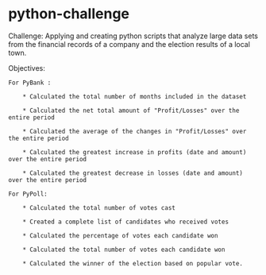 # python-challenge
Challenge: Applying and creating python scripts that analyze large data sets from the financial records of a company and the election results of a local town.

Objectives:  

    For PyBank :

        * Calculated the total number of months included in the dataset

        * Calculated the net total amount of "Profit/Losses" over the entire period

        * Calculated the average of the changes in "Profit/Losses" over the entire period

        * Calculated the greatest increase in profits (date and amount) over the entire period

        * Calculated the greatest decrease in losses (date and amount) over the entire period
    
    For PyPoll:

        * Calculated the total number of votes cast

        * Created a complete list of candidates who received votes

        * Calculated the percentage of votes each candidate won

        * Calculated the total number of votes each candidate won

        * Calculated the winner of the election based on popular vote.
